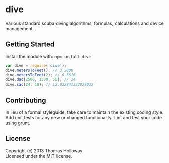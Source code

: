 # dive

Various standard scuba diving algorithms, formulas, calculations and device management.

## Getting Started
Install the module with: `npm install dive`

```javascript
var dive = require('dive');
dive.metersToFeet(); // 3.2808
dive.metersToFeet(2); // 6.5616
dive.dac(2500, 1300, 50); // 24
dive.sac(24, 10); // 12.022841322028032
```

## Contributing
In lieu of a formal styleguide, take care to maintain the existing coding style. Add unit tests for any new or changed functionality. Lint and test your code using [grunt](https://github.com/gruntjs/grunt).

## License
Copyright (c) 2013 Thomas Holloway  
Licensed under the MIT license.

